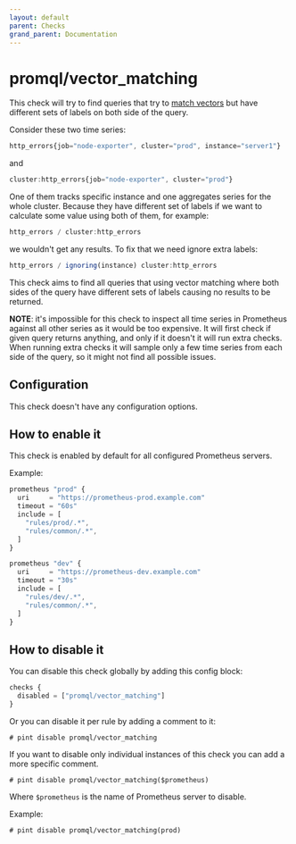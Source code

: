 ```yaml
---
layout: default
parent: Checks
grand_parent: Documentation
---
```


# promql/vector_matching

This check will try to find queries that try to
[match vectors](https://prometheus.io/docs/prometheus/latest/querying/operators/#vector-matching)
but have different sets of labels on both side of the query.

Consider these two time series:

```js
http_errors{job="node-exporter", cluster="prod", instance="server1"}
```

and

```js
cluster:http_errors{job="node-exporter", cluster="prod"}
```

One of them tracks specific instance and one aggregates series for the whole cluster.
Because they have different set of labels if we want to calculate some value using both
of them, for example:

```js
http_errors / cluster:http_errors
```

we wouldn't get any results. To fix that we need ignore extra labels:

```js
http_errors / ignoring(instance) cluster:http_errors
```

This check aims to find all queries that using vector matching where both sides
of the query have different sets of labels causing no results to be returned.

**NOTE**: it's impossible for this check to inspect all time series in Prometheus
against all other series as it would be too expensive.
It will first check if given query returns anything, and
only if it doesn't it will run extra checks. When running extra checks it will sample
only a few time series from each side of the query, so it might not find all possible
issues.

## Configuration

This check doesn't have any configuration options.

## How to enable it

This check is enabled by default for all configured Prometheus servers.

Example:

```js
prometheus "prod" {
  uri     = "https://prometheus-prod.example.com"
  timeout = "60s"
  include = [
    "rules/prod/.*",
    "rules/common/.*",
  ]
}

prometheus "dev" {
  uri     = "https://prometheus-dev.example.com"
  timeout = "30s"
  include = [
    "rules/dev/.*",
    "rules/common/.*",
  ]
}
```

## How to disable it

You can disable this check globally by adding this config block:

```js
checks {
  disabled = ["promql/vector_matching"]
}
```

Or you can disable it per rule by adding a comment to it:

`# pint disable promql/vector_matching`

If you want to disable only individual instances of this check
you can add a more specific comment.

`# pint disable promql/vector_matching($prometheus)`

Where `$prometheus` is the name of Prometheus server to disable.

Example:

`# pint disable promql/vector_matching(prod)`
